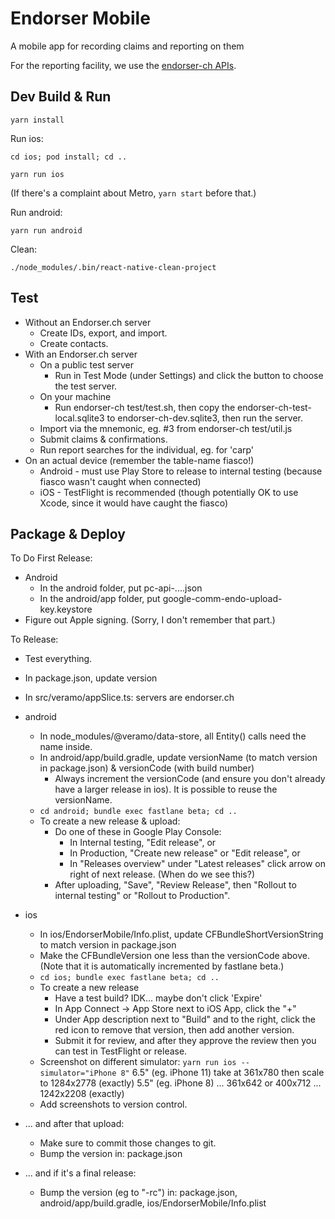 
# Endorser Mobile

A mobile app for recording claims and reporting on them

For the reporting facility, we use the [endorser-ch APIs](https://github.com/trentlarson/endorser-ch).



## Dev Build & Run

`yarn install`

Run ios:

`cd ios; pod install; cd ..`

`yarn run ios`

(If there's a complaint about Metro, `yarn start` before that.)

Run android:

`yarn run android`

Clean:

`./node_modules/.bin/react-native-clean-project`




## Test

- Without an Endorser.ch server
  - Create IDs, export, and import.
  - Create contacts.
- With an Endorser.ch server
  - On a public test server
    - Run in Test Mode (under Settings) and click the button to choose the test server.
  - On your machine
    - Run endorser-ch test/test.sh, then copy the endorser-ch-test-local.sqlite3 to endorser-ch-dev.sqlite3, then run the server.
  - Import via the mnemonic, eg. #3 from endorser-ch test/util.js
  - Submit claims & confirmations.
  - Run report searches for the individual, eg. for 'carp'
- On an actual device (remember the table-name fiasco!)
  - Android - must use Play Store to release to internal testing (because fiasco wasn't caught when connected)
  - iOS - TestFlight is recommended (though potentially OK to use Xcode, since it would have caught the fiasco)



## Package & Deploy

To Do First Release:

- Android
  - In the android folder, put pc-api-....json
  - In the android/app folder, put google-comm-endo-upload-key.keystore
- Figure out Apple signing.  (Sorry, I don't remember that part.)


To Release:

- Test everything.
- In package.json, update version
- In src/veramo/appSlice.ts: servers are endorser.ch
- android
  - In node_modules/@veramo/data-store, all Entity() calls need the name inside.
  - In android/app/build.gradle, update versionName (to match version in package.json) & versionCode (with build number)
    - Always increment the versionCode (and ensure you don't already have a larger release in ios).  It is possible to reuse the versionName.
  - `cd android; bundle exec fastlane beta; cd ..`
  - To create a new release & upload:
    - Do one of these in Google Play Console:
      - In Internal testing, "Edit release", or
      - In Production, "Create new release" or "Edit release", or
      - In "Releases overview" under "Latest releases" click arrow on right of next release. (When do we see this?)
    - After uploading, "Save", "Review Release", then "Rollout to internal testing" or "Rollout to Production".
- ios
  - In ios/EndorserMobile/Info.plist, update CFBundleShortVersionString to match version in package.json
  - Make the CFBundleVersion one less than the versionCode above. (Note that it is automatically incremented by fastlane beta.)
  - `cd ios; bundle exec fastlane beta; cd ..`
  - To create a new release
    - Have a test build?  IDK... maybe don't click 'Expire'
    - In App Connect -> App Store next to iOS App, click the "+"
    - Under App description next to "Build" and to the right, click the red icon to remove that version, then add another version.
    - Submit it for review, and after they approve the review then you can test in TestFlight or release.
  - Screenshot on different simulator: `yarn run ios --simulator="iPhone 8"`
    6.5" (eg. iPhone 11)
    take at 361x780 then scale to 1284x2778 (exactly)
    5.5" (eg. iPhone 8)
    ... 361x642 or 400x712 ... 1242x2208 (exactly)
  - Add screenshots to version control.

- ... and after that upload:
  - Make sure to commit those changes to git.
  - Bump the version in: package.json

- ... and if it's a final release:
  - Bump the version (eg to "-rc") in: package.json, android/app/build.gradle, ios/EndorserMobile/Info.plist
